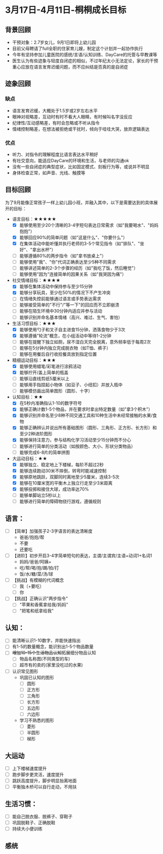 # 3月17日-4月11日-桐桐成长目标

## 背景回顾
- 干预对象：2.7岁女儿，9月1日即将上幼儿园
- 目前父母聘请了full全职的住家育儿嫂，制定这个计划并一起协作执行
- 今年有坚持参加儿童医院的感统/言语/认知训练、DayCare的托管与早教课等
- 医生认为有些迹象与轻度自闭症的相似，不过年纪太小无法定论，家长的干预重心应放在语言发育迟缓问题，而不应纠结是否真的是自闭症

## 迹象回顾
### 缺点
- 语言发育迟缓，大概处于1.5岁或2岁左右水平
- 眼神对视略差，互动时有时不看大人眼睛，有时候叫名字没反应
- 纪律性/互动感略差，有时会忽略或不听从指令
- 情绪控制略差，在想法被拒绝或干扰时，倾向于哇哇大哭，放弃逻辑表达
### 优点
- 听力、对指令的理解程度比语言表达水平稍好
- 有社交意向，能适应DayCare的环境和生活，与老师的沟通ok
- 没有一些自闭症的典型症状，比如固定模式、刻板行为等，或说并不明显
- 身体检查正常，如声音、光线、触摸等

## 目标回顾
为了9月能像正常孩子一样上幼儿园小班，并融入其中，以下是需要达到的具体展开的目标：

- 语言目标：★★★★★
    - [x] 能够使用至少20个清晰的3-4字短句表达日常需求（如"我要喝水"、"妈妈抱抱"）
    - [x] 能够回应90%的简单问题（如"这是什么"、"你要什么"）
    - [x] 在集体活动中能听懂并执行老师的3-5个常见指令（如"排队"、"坐好"、"拿出水杯"）
    - [ ] 能够遵循80%的两步指令（如"拿书放桌上"）
    - [ ] 能够使用"我"、"你"代词正确表达至少5种不同需求
    - [ ] 能够讲述简单的2-3个步骤的经历（如"我吃了饭，然后睡觉"）
    - [ ] 能够使用"因为"连接简单的因果关系（如"我哭因为痛"）

- 社交情绪目标：★★★★
    - [x] 能够在集体活动中保持参与至少15分钟
    - [x] 能够分享玩具，至少在50%的情况下不产生冲突
    - [ ] 在情绪失控前能够通过语言或手势表达需求
    - [ ] 能够接受简单的"不行"/"等一下"的回应而不立即崩溃
    - [ ] 能够在陌生环境中30分钟内适应并参与活动
    - [ ] 能够识别并命名基本情绪（高兴、难过、生气、害怕）

- 生活习惯目标：★★★
    - [x] 能够使用勺子和叉子自主进食15分钟，洒落食物少于3次
    - [x] 能够遵循"轮流"概念，在小组活动中等待1-2分钟
    - [ ] 能够在提醒下独立如厕，尿不湿白天完全脱离，意外频率低于每周2次
    - [ ] 能够在5分钟内独立完成脱衣物（如T恤、裤子）
    - [ ] 能够在用餐后自行收拾餐具放到指定位置

- 精细运动目标：★★★
    - [x] 能够使用蜡笔/彩笔进行涂鸦活动
    - [x] 能够拧开/盖上简单的瓶盖
    - [ ] 能够沿直线剪纸5厘米以上
    - [ ] 能够用手指捏起小物体（如豆子、小纽扣）并放入瓶中
    - [ ] 能够模仿画出简单图形（圆形、十字）

- 认知目标：★★
    - [x] 在5秒内准确指认1-10的数字符号
    - [x] 能够正确计数1-5个物品，并在要求时拿出特定数量（如"拿3个积木"）
    - [x] 能够识别并命名至少8种不同交通工具和10种生活中未经常接触的水果/食物
    - [x] 能够正确辨认并说出所有基础图形（圆形、三角形、正方形、长方形）和至少2种进阶图形
    - [x] 能够保持注意力，参与结构化学习活动至少15分钟而不分心
    - [ ] 能够进行简单的分类活动（如按颜色、大小、形状分类物品）
    - [ ] 能够完成6-8片的简单拼图

- 大运动目标：★★
    - [x] 能够独立、稳定地上下楼梯，每阶不超过2秒
    - [x] 能够连续跑动30米不摔倒，转弯时能减速控制
    - [x] 能够原地跳跃，双脚同时离地至少5厘米，连续3-5次
    - [x] 能够在10厘米宽的平衡木上独立行走至少3米距离
    - [x] 能够投掷和接住大球，成功率达70%
    - [ ] 能够单脚站立5秒以上
    - [ ] 能够进行简单的障碍物绕行游戏，遵循规则

## 语言：
- [ ] 【简单】加强孩子2-3字语言的表达清晰度
    - 爸爸/抱抱/帮
    - 不要
    - 还要吃
- [ ] 【进阶】初步开启3-4字简单短句的表达，主谓/主谓宾/主语+动词1+名词1
    - 妈妈/爸爸/阿姨+
    - 吃/帮/喝/抱/踢/拍/打
    - 饭/水/糖/菜/汤/球
- [ ] 【挑战】有模糊的代词概念
    - [ ] 我（+要吃）
    - [ ] 你
- [ ] 【挑战】正确认识"两步指令"
    - [ ] "苹果和香蕉拿给我/妈妈"
    - [ ] "把笔和纸拿给我"

## 认知：
- [ ] 能清晰认识1-10数字，并能快速指出
- [ ] 有1-5的数量概念，能识别出1-5个物品数量
- [ ] ~~增加10-15个生活物品认知~~拓展细分物品认知
    - [ ] 物品名称图(不同类型的车)
    - [ ] 超市有的卖的(家里没吃过的水果)
- [ ] 认识常见图形
   - 巩固已认知的图形
     - [ ] 圆形
     - [ ] 正方形
     - [ ] 三角形
     - [ ] 长方形
     - [ ] 五边形
     - [ ] 六边形
   - 学习不熟悉的图形
     - [ ] 菱形
     - [ ] 半圆形
     - [ ] 梯形

## 大运动
- [ ] 上下楼梯速度提升
- [ ] 跑步脚步更灵活，速度提升
- [ ] 跳跃高度提升，脚步明显抬离地面
- [ ] 平衡独木桥可以自行走动，不用扶

## 生活习惯：
- [ ] 能自己脱衣服、脱裤子、穿鞋子
- [ ] 巩固脱鞋子、正确脱鞋
- [ ] 持续大小便训练

## 感统
